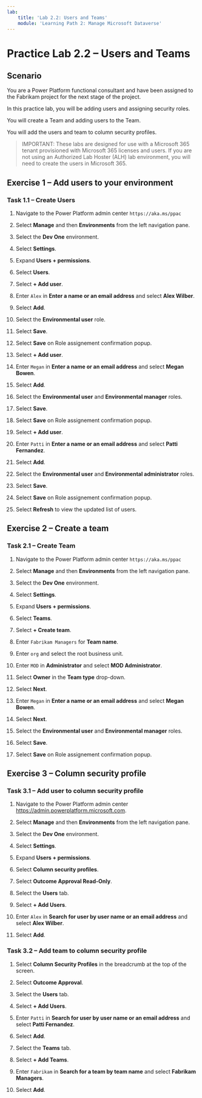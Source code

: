 ```yaml
---
lab:
    title: 'Lab 2.2: Users and Teams'
    module: 'Learning Path 2: Manage Microsoft Dataverse'
---
```


# Practice Lab 2.2 – Users and Teams

## Scenario

You are a Power Platform functional consultant and have been assigned to the Fabrikam project for the next stage of the project.

In this practice lab, you will be adding users and assigning security roles.

You will create a Team and adding users to the Team.

You will add the users and team to column security profiles.

> IMPORTANT: These labs are designed for use with a Microsoft 365 tenant provisioned with Microsoft 365 licenses and users. If you are not using an Authorized Lab Hoster (ALH) lab environment, you will need to create the users in Microsoft 365.

## Exercise 1 – Add users to your environment

### Task 1.1 – Create Users

1. Navigate to the Power Platform admin center `https://aka.ms/ppac`

1. Select **Manage** and then **Environments** from the left navigation pane.

1. Select the **Dev One** environment.

1. Select **Settings**.

1. Expand **Users + permissions**.

1. Select **Users**.

1. Select **+ Add user**.

1. Enter `Alex` in **Enter a name or an email address** and select **Alex Wilber**.

1. Select **Add**.

1. Select the **Environmental user** role.

1. Select **Save**.

1. Select **Save** on Role assignement confirmation popup.

1. Select **+ Add user**.

1. Enter `Megan` in **Enter a name or an email address** and select **Megan Bowen**.

1. Select **Add**.

1. Select the **Environmental user** and **Environmental manager** roles.

1. Select **Save**.

1. Select **Save** on Role assignement confirmation popup.

1. Select **+ Add user**.

1. Enter `Patti` in **Enter a name or an email address** and select **Patti Fernandez**.

1. Select **Add**.

1. Select the **Environmental user** and **Environmental administrator** roles.

1. Select **Save**.

1. Select **Save** on Role assignement confirmation popup.

1. Select **Refresh** to view the updated list of users.

## Exercise 2 – Create a team

### Task 2.1 – Create Team

1. Navigate to the Power Platform admin center `https://aka.ms/ppac`

1. Select **Manage** and then **Environments** from the left navigation pane.

1. Select the **Dev One** environment.

1. Select **Settings**.

1. Expand **Users + permissions**.

1. Select **Teams**.

1. Select **+ Create team**.

1. Enter `Fabrikam Managers` for **Team name**.

1. Enter `org` and select the root business unit.

1. Enter `MOD` in **Administrator** and select **MOD Administrator**.

1. Select **Owner** in the **Team type** drop-down.

1. Select **Next**.

1. Enter `Megan` in **Enter a name or an email address** and select **Megan Bowen**.

1. Select **Next**.

1. Select the **Environmental user** and **Environmental manager** roles.

1. Select **Save**.

1. Select **Save** on Role assignement confirmation popup.

## Exercise 3 – Column security profile

### Task 3.1 – Add user to column security profile

1. Navigate to the Power Platform admin center <https://admin.powerplatform.microsoft.com>.

1. Select **Manage** and then **Environments** from the left navigation pane.

1. Select the **Dev One** environment.

1. Select **Settings**.

1. Expand **Users + permissions**.

1. Select **Column security profiles**.

1. Select **Outcome Approval Read-Only**.

1. Select the **Users** tab.

1. Select **+ Add Users**.

1. Enter `Alex` in **Search for user by user name or an email address** and select **Alex Wilber**.

1. Select **Add**.

### Task 3.2 – Add team to column security profile

1. Select **Column Security Profiles** in the breadcrumb at the top of the screen.

1. Select **Outcome Approval**.

1. Select the **Users** tab.

1. Select **+ Add Users**.

1. Enter `Patti` in **Search for user by user name or an email address** and select **Patti Fernandez**.

1. Select **Add**.

1. Select the **Teams** tab.

1. Select **+ Add Teams**.

1. Enter `Fabrikam` in **Search for a team by team name** and select **Fabrikam Managers**.

1. Select **Add**.
